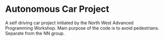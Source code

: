 # Autonomous Car Project

A self driving car project initiated by the North West Advanced Programming Workshop. Main purpose of the code is to avoid pedestrians. Separate from the NN group.

